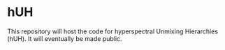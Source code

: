 # hUH
This repository will host the code for hyperspectral Unmixing Hierarchies (hUH). It will eventually be made public.
